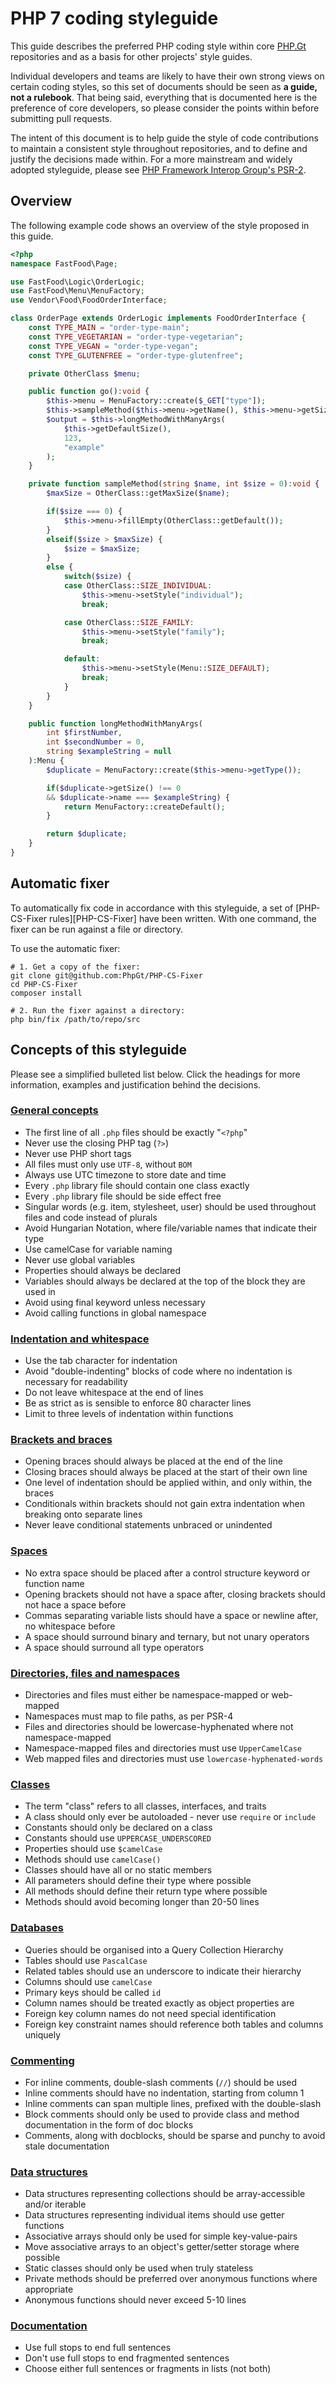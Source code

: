 # PHP 7 coding styleguide

This guide describes the preferred PHP coding style within core [PHP.Gt](https://github.com/phpgt) repositories and as a basis for other projects' style guides.

Individual developers and teams are likely to have their own strong views on certain coding styles, so this set of documents should be seen as **a guide, not a rulebook**. That being said, everything that is documented here is the preference of core developers, so please consider the points within before submitting pull requests.

The intent of this document is to help guide the style of code contributions to maintain a consistent style throughout repositories, and to define and justify the decisions made within. For a more mainstream and widely adopted styleguide, please see [PHP Framework Interop Group's PSR-2][psr2].

[psr2]: http://www.php-fig.org/psr/psr-2/

## Overview

The following example code shows an overview of the style proposed in this guide.

```php
<?php
namespace FastFood\Page;

use FastFood\Logic\OrderLogic;
use FastFood\Menu\MenuFactory;
use Vendor\Food\FoodOrderInterface;

class OrderPage extends OrderLogic implements FoodOrderInterface {
	const TYPE_MAIN = "order-type-main";
	const TYPE_VEGETARIAN = "order-type-vegetarian";
	const TYPE_VEGAN = "order-type-vegan";
	const TYPE_GLUTENFREE = "order-type-glutenfree";

	private OtherClass $menu;

	public function go():void {
		$this->menu = MenuFactory::create($_GET["type"]);
		$this->sampleMethod($this->menu->getName(), $this->menu->getSize());
		$output = $this->longMethodWithManyArgs(
			$this->getDefaultSize(),
			123,
			"example"
		);
	}

	private function sampleMethod(string $name, int $size = 0):void {
		$maxSize = OtherClass::getMaxSize($name);

		if($size === 0) {
			$this->menu->fillEmpty(OtherClass::getDefault());
		}
		elseif($size > $maxSize) {
			$size = $maxSize;
		}
		else {
			switch($size) {
			case OtherClass::SIZE_INDIVIDUAL:
				$this->menu->setStyle("individual");
				break;

			case OtherClass::SIZE_FAMILY:
				$this->menu->setStyle("family");
				break;

			default:
				$this->menu->setStyle(Menu::SIZE_DEFAULT);
				break;
			}
		}
	}

	public function longMethodWithManyArgs(
		int $firstNumber,
		int $secondNumber = 0,
		string $exampleString = null
	):Menu {
		$duplicate = MenuFactory::create($this->menu->getType());

		if($duplicate->getSize() !== 0
		&& $duplicate->name === $exampleString) {
			return MenuFactory::createDefault();
		}

		return $duplicate;
	}
}
```

## Automatic fixer

To automatically fix code in accordance with this styleguide, a set of [PHP-CS-Fixer rules][PHP-CS-Fixer] have been written. With one command, the fixer can be run against a file or directory.

To use the automatic fixer:

```
# 1. Get a copy of the fixer:
git clone git@github.com:PhpGt/PHP-CS-Fixer
cd PHP-CS-Fixer
composer install

# 2. Run the fixer against a directory:
php bin/fix /path/to/repo/src
```

## Concepts of this styleguide

Please see a simplified bulleted list below. Click the headings for more information, examples and justification behind the decisions.

### [General concepts](general)

+ The first line of all `.php` files should be exactly "`<?php`"
+ Never use the closing PHP tag (`?>`)
+ Never use PHP short tags
+ All files must only use `UTF-8`, without `BOM`
+ Always use UTC timezone to store date and time
+ Every `.php` library file should contain one class exactly
+ Every `.php` library file should be side effect free
+ Singular words (e.g. item, stylesheet, user) should be used throughout files and code instead of plurals
+ Avoid Hungarian Notation, where file/variable names that indicate their type
+ Use camelCase for variable naming
+ Never use global variables
+ Properties should always be declared
+ Variables should always be declared at the top of the block they are used in
+ Avoid using final keyword unless necessary
+ Avoid calling functions in global namespace

### [Indentation and whitespace](indentation-whitespace)

+ Use the tab character for indentation
+ Avoid "double-indenting" blocks of code where no indentation is necessary for readability
+ Do not leave whitespace at the end of lines
+ Be as strict as is sensible to enforce 80 character lines
+ Limit to three levels of indentation within functions

### [Brackets and braces](brackets-braces)

+ Opening braces should always be placed at the end of the line
+ Closing braces should always be placed at the start of their own line
+ One level of indentation should be applied within, and only within, the braces
+ Conditionals within brackets should not gain extra indentation when breaking onto separate lines
+ Never leave conditional statements unbraced or unindented

### [Spaces](spaces)

+ No extra space should be placed after a control structure keyword or function name
+ Opening brackets should not have a space after, closing brackets should not hace a space before
+ Commas separating variable lists should have a space or newline after, no whitespace before
+ A space should surround binary and ternary, but not unary operators
+ A space should surround all type operators

### [Directories, files and namespaces](directories-files-namespaces)

+ Directories and files must either be namespace-mapped or web-mapped
+ Namespaces must map to file paths, as per PSR-4
+ Files and directories should be lowercase-hyphenated where not namespace-mapped
+ Namespace-mapped files and directories must use `UpperCamelCase`
+ Web mapped files and directories must use `lowercase-hyphenated-words`

### [Classes](classes)

+ The term "class" refers to all classes, interfaces, and traits
+ A class should only ever be autoloaded - never use `require` or `include`
+ Constants should only be declared on a class
+ Constants should use `UPPERCASE_UNDERSCORED`
+ Properties should use `$camelCase`
+ Methods should use `camelCase()`
+ Classes should have all or no static members
+ All parameters should define their type where possible
+ All methods should define their return type where possible
+ Methods should avoid becoming longer than 20-50 lines

### [Databases](databases)

+ Queries should be organised into a Query Collection Hierarchy
+ Tables should use `PascalCase`
+ Related tables should use an underscore to indicate their hierarchy
+ Columns should use `camelCase`
+ Primary keys should be called `id`
+ Column names should be treated exactly as object properties are
+ Foreign key column names do not need special identification
+ Foreign key constraint names should reference both tables and columns uniquely

### [Commenting](commenting)

+ For inline comments, double-slash comments (`//`) should be used
+ Inline comments should have no indentation, starting from column 1
+ Inline comments can span multiple lines, prefixed with the double-slash
+ Block comments should only be used to provide class and method documentation in the form of doc blocks
+ Comments, along with docblocks, should be sparse and punchy to avoid stale documentation

### [Data structures](data-structures)

+ Data structures representing collections should be array-accessible and/or iterable
+ Data structures representing individual items should use getter functions
+ Associative arrays should only be used for simple key-value-pairs
+ Move associative arrays to an object's getter/setter storage where possible
+ Static classes should only be used when truly stateless
+ Private methods should be preferred over anonymous functions where appropriate
+ Anonymous functions should never exceed 5-10 lines

### [Documentation](documentation)

+ Use full stops to end full sentences
+ Don't use full stops to end fragmented sentences
+ Choose either full sentences or fragments in lists (not both)
